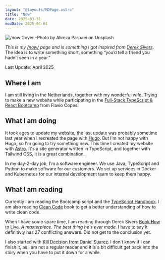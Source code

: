 ```yaml
---
layout: "@layouts/MDPage.astro"
title: "Now"
date: 2025-03-31
modDate: 2025-04-04
---
```


![/now Cover -Photo by Alireza Parpaei on Unsplash](/images/now-cover.jpg "/now cover - Photo by Alireza Parpaei on Unsplash")

_This is my [/now/](https://nownownow.com) page
and is something I got inspired from [Derek Sivers](https://sive.rs/now)._
The idea is to write something short,
something “you’d tell a friend you hadn’t seen in a year.”

Last Update: April 2025

## Where I am

I am still living in the Netherlands,
together with my wonderful wife.
Trying to make a new website
while participating in the [Full-Stack TypeScript & React Bootcamp](https://bootcamp.dev) from Flavio Copes.

## What I am doing

It took ages to update my website,
the last update was probably sometime last year
when I recreated the page with [Hugo](https://gohugo.io).
But I'm not happy with Hugo,
so I'm going to try something new.
This time I created my website with [Astro](https://astro.build).
It's a site generator written in TypeScript,
and together with Tailwind CSS, it is a great combination.

In my day-2-day job, I'm a software engineer.
We use Java, TypeScript and Python to make software for our customers.
We set up services in Docker and Kubernetes
for our internal development team to keep them happy.

## What I am reading

Currently I am reading the Bootcamp script
and the [TypeScript Handbook](https://www.typescriptlang.org/docs/handbook/intro.html).
I am also reading [Clean Code](https://learning.oreilly.com/library/view/clean-code-a/9780136083238/) book
to get a better understanding of how to write clean code.

When I have some spare time,
I am reading through Derek Sivers [Book How to Live](http://sive.rs/h).
_A masterpiece. The best thing he's ever made._
I have to say it definitivly has 27 conflicting answers.
Did not get to the conclusion yet.

I also started with [Kill Decision from Daniel Suarez](https://en.wikipedia.org/wiki/Kill_Decision).
I don't know if I can finish it,
as I am not a regular reader
and it is a bit difficult get back into the story
when you have to put it down for a while.
